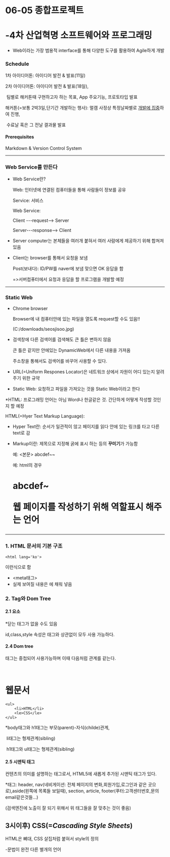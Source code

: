 # 06-05 종합프로젝트

# -4차 산업혁명 소프트웨어와 프로그래밍

* Web이라는 가장 범용적 interface를 통해 다양한 도구를 활용하여 Agile하게 개발



### Schedule

1차 아이디어톤: 아이디어 발전 & 발표(11일)

2차 아이디어톤: 아이디어 발전 & 발표(18일),

​							팀별로 해커톤때 구현하고자 하는 목표, App 주요기능, 프로토타입 발표

해커톤(=보통 2박3일,단기간 개발하는 행사): 멀캠 사정상 특정날짜별로 <u>개발에 집중</u>하여 진행,

​			수료날 혹은 그 전날 결과물 발표



#### Prerequisites

Markdown & Version Control System

-----------------------------------------------------

### Web Service를 만든다

* Web Service란?

  Web: 인터넷에 연결된 컴퓨터들을 통해 사람들이 정보를 공유

  Service: 서비스

  Web Service: 

  Client ---request--> Server

  Server---response--> Client

* Server computer는 본체들을 여러개 붙혀서 여러 사람에게 제공하기 위해 합쳐져 있음

* Client는 browser를 통해서 요청을 보냄

  Post(보내다): ID/PW를 naver에 보냄 맞으면 OK 응답을 함

  =>서버컴퓨터에서 요청과 응답을 할 프로그램을 개발할 예정

------------------------------------------------------------------------------------------------

### Static Web

* Chrome browser

  Browser에 내 컴퓨터안에 있는 파일을 열도록 request할 수도 있음!!

  (C:/downloads/seosjisoo.jpg)

* 검색창에 다른 검색어를 검색해도 큰 틀은 변하지 않음

  큰 틀은 같지만 안에있는 DynamicWeb에서 다른 내용을 가져옴

  주소창을 통해서도 검색어를 바꾸어 사용할 수 있다.

* URL(=Uniform Respones Locator)은 네트워크 상에서 자원이 어디 있는지 알려주기 위한 규약

* Static Web: 요청하고 파일을 가져오는 것을 Static Web이라고 한다

*HTML: 프로그래밍 언어는 아님 Word나 한글같은 것. 간단하게 어떻게 작성할 것인지 할 예정

HTML(=Hyer Text Markup Language): 

 * Hyper Text란: 순서가 일관적이 않고 페이지를 읽다 안에 있는 링크를 타고 다른 text로 감

 * Markup이란: 제목으로 지정해 굵에 표시 하는 등의 **꾸미기**가 가능함

   예: <본문> abcdef~~ 

   예: html의 경우 <h1> abcdef~

   웹 페이지를 작성하기 위해 역할표시 해주는 언어

------------------------------------------

### 1. HTML 문서의 기본 구조

<!DOCTYPE html>
    <html lang='ko'>

<head>
    <meta charset="UTF-8">
    <title>Document</title>
</head>
<body>

</body>

</html>
</!doctype>

이런식으로 함



* <meta태그>
* 실제 보여질 내용은 <body>에 채워 넣음

### 2. Tag와 Dom Tree

#### 2.1 요소

<h>

</h>

*닫는 태그가 없을 수도 있음

<a herf="https://goolgle.com"/>

id,class,style 속성은 태그와 상관없이 모두 사용 가능하다.

#### 2.4 Dom tree

태그는 중첩되어 사용가능하며 이때 다음처럼 관계를 같는다.

<body>

​	<h1>웹문서</h1>

	<ul>
	    <li>HTML</li>
	    <le>CSS</le>
	</ul>
</body>

*body태그와 h1태그는 부모(parent)-자식(childe)관계,

​	li태그는 형제관계(sibling)

​	h1태그와 ul태그는 형제관계(sibling)

#### 2.5 시맨틱 태그

컨텐츠의 의미를 설명하는 태그로서, HTML5에 새롭게 추가된 시맨틱 태그가 있다.

*태그: header, nav(네비게이션: 전체 페이지의 변화,회원가입,로그인과 같은 곳으로),aside(왼쪽에 목록들 보일때), section, article, footer(푸터:고객센터번호,문의email같은것들...)

(검색엔진에 노출이 잘 되기 위해서 위 태그들을 잘 맞추는 것이 좋음)



## 3시이후) CSS(=*Cascading Style Sheets*)

HTML은 뼈대, CSS 살집처럼 붙혀서 style의 정의

-문법이 완전 다른 별개의 언어



















